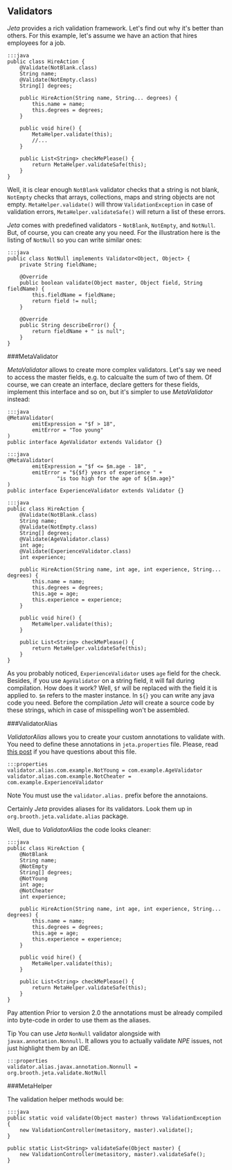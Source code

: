 <div class="page-header">
    <h2>Validators</h2>
</div>

*Jeta* provides a rich validation framework. Let's find out why it's better than others. For this example, let's assume we have an action that hires employees for a job.

    :::java
    public class HireAction {
        @Validate(NotBlank.class)
        String name;
        @Validate(NotEmpty.class)
        String[] degrees;

        public HireAction(String name, String... degrees) {
            this.name = name;
            this.degrees = degrees;
        }

        public void hire() {
            MetaHelper.validate(this);
            //...
        }

        public List<String> checkMePlease() {
            return MetaHelper.validateSafe(this);
        }
    }

Well, it is clear enough `NotBlank` validator checks that a string is not blank, `NotEmpty` checks that  arrays, collections, maps and string objects are not empty. `MetaHelper.validate()` will throw `ValidationException` in case of validation errors, `MetaHelper.validateSafe()` will return a list of these errors.

*Jeta* comes with predefined validators - `NotBlank`, `NotEmpty`, and `NotNull`. But, of course, you can create any you need. For the illustration here is the listing of `NotNull` so you can write similar ones:

    :::java
    public class NotNull implements Validator<Object, Object> {
        private String fieldName;

        @Override
        public boolean validate(Object master, Object field, String fieldName) {
            this.fieldName = fieldName;
            return field != null;
        }

        @Override
        public String describeError() {
            return fieldName + " is null";
        }
    }

###MetaValidator

*MetaValidator* allows to create more complex validators. Let's say we need to access the master fields, e.g. to calcualte the sum of two of them. Of course, we can create an interface, declare getters for these fields, implement this interface and so on, but it's simpler to use *MetaValidator* instead:

    :::java
    @MetaValidator(
            emitExpression = "$f > 18",
            emitError = "Too young"
    )
    public interface AgeValidator extends Validator {}

<span/>

    :::java
    @MetaValidator(
            emitExpression = "$f <= $m.age - 18",
            emitError = "${$f} years of experience " +
                    "is too high for the age of ${$m.age}"
    )
    public interface ExperienceValidator extends Validator {}

<span/>

    :::java
    public class HireAction {
        @Validate(NotBlank.class)
        String name;
        @Validate(NotEmpty.class)
        String[] degrees;
        @Validate(AgeValidator.class)
        int age;
        @Validate(ExperienceValidator.class)
        int experience;

        public HireAction(String name, int age, int experience, String... degrees) {
            this.name = name;
            this.degrees = degrees;
            this.age = age;
            this.experience = experience;
        }

        public void hire() {
            MetaHelper.validate(this);
        }

        public List<String> checkMePlease() {
            return MetaHelper.validateSafe(this);
        }
    }

As you probably noticed, `ExperienceValidator` uses `age` field for the check. Besides, if you use `AgeValidator` on a string field, it will fail during compilation. How does it work? Well, `$f` will be replaced with the field it is applied to. `$m` refers to the master instance. In `${}` you can write any java code you need. Before the compilation *Jeta* will create a source code by these strings, which in case of misspelling won't be assembled.

###ValidatorAlias

*ValidatorAlias* allows you to create your custom annotations to validate with. You need to define these annotations in `jeta.properties` file. Please, read [this post](/guide/config.html) if you have questions about this file.

    :::properties
    validator.alias.com.example.NotYoung = com.example.AgeValidator
    validator.alias.com.example.NotCheater = com.example.ExperienceValidator

<span class="label label-info">Note</span> You must use the `validator.alias.` prefix before the annotaions.

Certainly *Jeta* provides aliases for its validators. Look them up in `org.brooth.jeta.validate.alias` package.

Well, due to *ValidatorAlias* the code looks cleaner:

    :::java
    public class HireAction {
        @NotBlank
        String name;
        @NotEmpty
        String[] degrees;
        @NotYoung
        int age;
        @NotCheater
        int experience;

        public HireAction(String name, int age, int experience, String... degrees) {
            this.name = name;
            this.degrees = degrees;
            this.age = age;
            this.experience = experience;
        }

        public void hire() {
            MetaHelper.validate(this);
        }

        public List<String> checkMePlease() {
            return MetaHelper.validateSafe(this);
        }
    }

<span class="label label-warning">Pay attention</span> Prior to version 2.0 the annotations must be already compiled into byte-code in order to use them as the aliases.

<span class="label label-success">Tip</span> You can use *Jeta* `NonNull` validator alongside with `javax.annotation.Nonnull`. It allows you to actually validate *NPE* issues, not just highlight them by an IDE.

    :::properties
    validator.alias.javax.annotation.Nonnull = org.brooth.jeta.validate.NotNull

###MetaHelper

The validation helper methods would be:

    :::java
    public static void validate(Object master) throws ValidationException {
        new ValidationController(metasitory, master).validate();
    }

    public static List<String> validateSafe(Object master) {
        new ValidationController(metasitory, master).validateSafe();
    }

